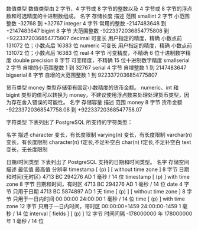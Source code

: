 数值类型
数值类型由 2 字节、4 字节或 8 字节的整数以及 4 字节或 8 字节的浮点数和可选精度的十进制数组成。
名字	            存储长度	 描述	                范围
smallint	        2 字节	    小范围整数	            -32768 到 +32767
integer	            4 字节	    常用的整数	            -2147483648 到 +2147483647
bigint	            8 字节	    大范围整数	            -9223372036854775808 到 +9223372036854775807
decimal	            可变长	    用户指定的精度，精确	 小数点前 131072 位；小数点后 16383 位
numeric	            可变长	    用户指定的精度，精确	 小数点前 131072 位；小数点后 16383 位
real	            4 字节	    可变精度，不精确	     6 位十进制数字精度
double precision	8 字节	    可变精度，不精确	     15 位十进制数字精度
smallserial	        2 字节	    自增的小范围整数	     1 到 32767
serial	            4 字节	    自增整数	            1 到 2147483647
bigserial	        8 字节	    自增的大范围整数	     1 到 9223372036854775807


货币类型
money 类型存储带有固定小数精度的货币金额。 numeric、int 和 bigint 类型的值可以转换为 money，不建议使用浮点数来处理处理货币类型，因为存在舍入错误的可能性。
名字	存储容量	 描述	     范围
money	8 字节	    货币金额	-92233720368547758.08 到 +92233720368547758.07


字符类型
下表列出了 PostgreSQL 所支持的字符类型：

名字                    描述
character               变长，有长度限制
varying(n)              变长，有长度限制
varchar(n)              变长，有长度限制
character(n)            f定长,不足补空白
char(n)                 f定长,不足补空白
text                    变长，无长度限制


日期/时间类型
下表列出了 PostgreSQL 支持的日期和时间类型。
名字	                                    存储空间	        描述	                    最低值	        最高值	        分辨率
timestamp [ (p) ] [ without time zone ]	    8 字节	            日期和时间(无时区)	         4713 BC	    294276 AD	  1 毫秒 / 14 位
timestamp [ (p) ] with time zone	        8 字节	            日期和时间，有时区	         4713 BC	    294276 AD	   1 毫秒 / 14 位
date	                                    4 字节	            只用于日期	                4713 BC	        5874897 AD	   1 天
time [ (p) ] [ without time zone ]	        8 字节	            只用于一日内时间	        00:00:00	    24:00:00	    1 毫秒 / 14 位
time [ (p) ] with time zone	                12 字节	            只用于一日内时间，带时区	 00:00:00+1459	 24:00:00-1459	 1 毫秒 / 14 位
interval [ fields ] [ (p) ]	                12 字节	            时间间隔	               -178000000 年	178000000 年	1 毫秒 / 14 位












